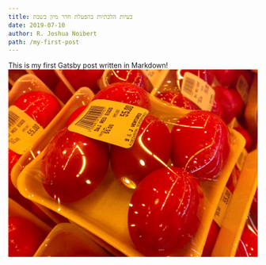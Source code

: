 ```yaml
---
title: בעיות הלכתיות בהפעלת חדר מיון בשבת
date: 2019-07-10
author: R. Joshua Noibert
path: /my-first-post
---
```

This is my first Gatsby post written in Markdown!  
![Chinese Salty Egg](salty_egg.jpg)